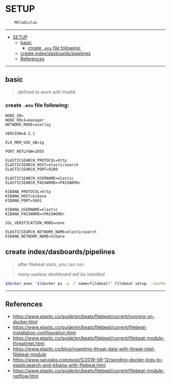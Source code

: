 # SETUP

```sh
    MVladislav
```

---

- [SETUP](#setup)
  - [basic](#basic)
    - [create `.env` file following:](#create-env-file-following)
  - [create index/dasboards/pipelines](#create-indexdasboardspipelines)
  - [References](#references)

---

## basic

> defined to work with treafik

### create `.env` file following:

```env
NODE_ID=
NODE_ROLE=manager
NETWORK_MODE=overlay

VERSION=8.5.1

ELK_MEM_USE_GB=1g

PORT_NETLFOW=2055

ELASTICSEARCH_PROTOCOL=http
ELASTICSEARCH_HOST=elasticsearch
ELASTICSEARCH_PORT=9200

ELASTICSEARCH_USERNAME=elastic
ELASTICSEARCH_PASSWORD=<PASSWORD>

KIBANA_PROTOCOL=http
KIBANA_HOST=kibana
KIBANA_PORT=5601

KIBANA_USERNAME=elastic
KIBANA_PASSWORD=<PASSWORD>

SSL_VERIFICATION_MODE=none

ELASTICSEARCH_NETWORK_NAME=elasticsearch
KIBANA_NETWORK_NAME=kibana
```

## create index/dasboards/pipelines

> after filebeat stats, you can run:
>
> _many useless dashboard wiil be installed_

```sh
$docker exec "$(docker ps -q -f name=filebeat)" filebeat setup --dashboards -e
```

---

## References

- <https://www.elastic.co/guide/en/beats/filebeat/current/running-on-docker.html>
- <https://www.elastic.co/guide/en/beats/filebeat/current/filebeat-installation-configuration.html>
- <https://www.elastic.co/guide/en/beats/filebeat/current/filebeat-module-threatintel.html>
- <https://www.elastic.co/blog/ingesting-threat-data-with-threat-intel-filebeat-module>
- <https://www.sarulabs.com/post/5/2019-08-12/sending-docker-logs-to-elasticsearch-and-kibana-with-filebeat.html>
- <https://www.elastic.co/guide/en/beats/filebeat/current/filebeat-module-netflow.html>
